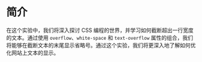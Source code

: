 # 简介

在这个实验中，我们将深入探讨 CSS 编程的世界，并学习如何截断超出一行宽度的文本。通过使用 `overflow`、`white-space` 和 `text-overflow` 属性的组合，我们将能够在截断文本的末尾显示省略号。通过这个实验，我们将更深入地了解如何优化网站上文本的显示。
